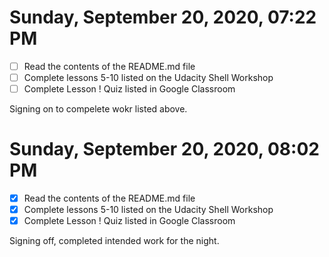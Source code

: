 # Sunday, September 20, 2020, 07:22 PM

- [ ] Read the contents of the README.md file 
- [ ] Complete lessons 5-10 listed on the Udacity Shell Workshop 
- [ ] Complete Lesson ! Quiz listed in Google Classroom

Signing on to compelete wokr listed above.

# Sunday, September 20, 2020, 08:02 PM

- [x] Read the contents of the README.md file 
- [x] Complete lessons 5-10 listed on the Udacity Shell Workshop 
- [x] Complete Lesson ! Quiz listed in Google Classroom

Signing off, completed intended work for the night.